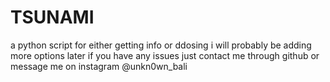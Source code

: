 # TSUNAMI
a python script for either getting
info or ddosing 
i will probably be adding more options later
if you have any issues just contact me
through github or message me on instagram
@unkn0wn_bali
